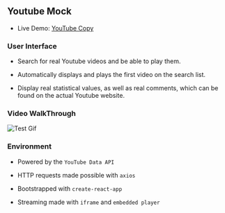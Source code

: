 

## Youtube Mock

- Live Demo: [YouTube Copy](https://my-youtube-mock.herokuapp.com/)

### User Interface

- Search for real Youtube videos and be able to play them.

- Automatically displays and plays the first video on the search list.

- Display real statistical values, as well as real comments, which can be found on the actual Youtube website.


### Video WalkThrough
![Test Gif](youtube.gif)


### Environment

- Powered by the `YouTube Data API`

- HTTP requests made possible with `axios`

- Bootstrapped with `create-react-app`

- Streaming made with `iframe` and `embedded player`
